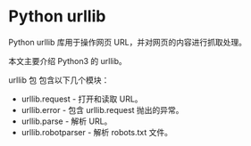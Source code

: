 # Python urllib

Python urllib 库用于操作网页 URL，并对网页的内容进行抓取处理。

本文主要介绍 Python3 的 urllib。

urllib 包 包含以下几个模块：

* urllib.request - 打开和读取 URL。
* urllib.error - 包含 urllib.request 抛出的异常。
* urllib.parse - 解析 URL。
* urllib.robotparser - 解析 robots.txt 文件。

